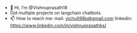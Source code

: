 - 👋 Hi, I’m @Vishnuprasath18
- Did multiple projects on langchain chatbots.
- 📫 How to reach me:
              mail: vichu098p@gmail.com
              linkedin: https://www.linkedin.com/in/vishnuprasathks/

<!---
Vishnuprasath18/Vishnuprasath18 is a ✨ special ✨ repository because its `README.md` (this file) appears on your GitHub profile.
You can click the Preview link to take a look at your changes.
--->
